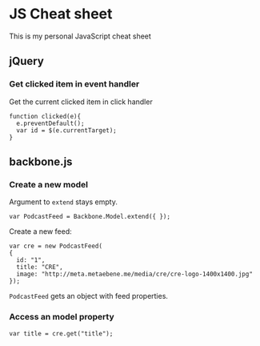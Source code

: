# JS Cheat sheet
This is my personal JavaScript cheat sheet

## jQuery
### Get clicked item in event handler

Get the current clicked item in click handler

    function clicked(e){
      e.preventDefault();
      var id = $(e.currentTarget);
    }

## backbone.js
### Create a new model

Argument to `extend` stays empty.

    var PodcastFeed = Backbone.Model.extend({ });

Create a new feed:

    var cre = new PodcastFeed(
    { 
      id: "1",
      title: "CRE", 
      image: "http://meta.metaebene.me/media/cre/cre-logo-1400x1400.jpg"
    });

`PodcastFeed` gets an object with feed properties.

### Access an model property

    var title = cre.get("title");
